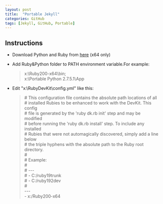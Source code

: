 ```yaml
---
layout: post
title:  "Portable Jekyll"
categories: GitHub
tags: [Jekyll, GitHub, Portable]
---
```


## Instructions

* Download Python and Ruby from <a href="https://copy.com/7mYfvWrpGbNYpxm4" target="_blank">here</a> (x64 only)

* Add Ruby&Python folder to PATH environment variable.For example:<!--more-->

	>x:\Ruby200-x64\bin;  
	>x:\Portable Python 2.7.5.1\App

* Edit "x:\RubyDevKit\config.yml" like this:

	>\# This configuration file contains the absolute path locations of all  
	>\# installed Rubies to be enhanced to work with the DevKit. This config  
	>\# file is generated by the 'ruby dk.rb init' step and may be modified  
	>\# before running the 'ruby dk.rb install' step. To include any installed  
	>\# Rubies that were not automagically discovered, simply add a line below  
	>\# the triple hyphens with the absolute path to the Ruby root directory.  
	>\#  
	>\# Example:  
	>\#  
	>\# ---  
	>\# - C:/ruby19trunk  
	>\# - C:/ruby192dev  
	>\#  
	>\---  
	>\- x:/Ruby200-x64  


